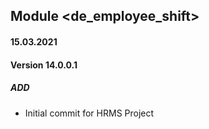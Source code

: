 ## Module <de_employee_shift>

#### 15.03.2021
#### Version 14.0.0.1
##### ADD
- Initial commit for HRMS Project